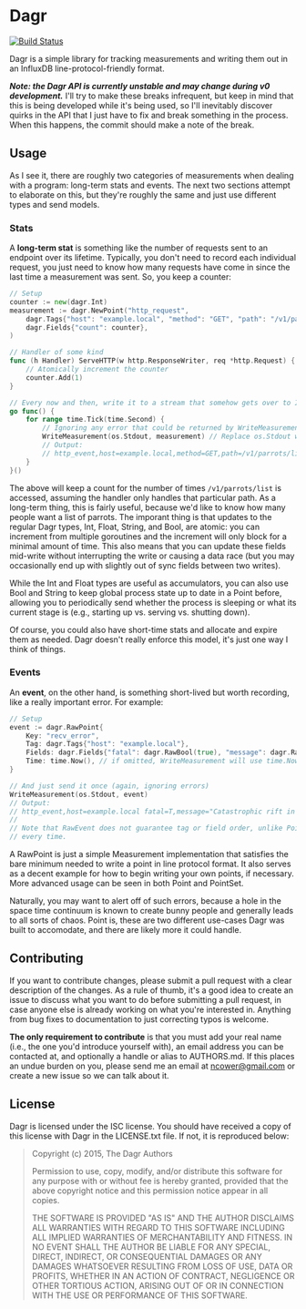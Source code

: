 # Dagr

[![Build Status](https://travis-ci.org/nilium/dagr.svg?branch=dev-v0)](https://travis-ci.org/nilium/dagr)

Dagr is a simple library for tracking measurements and writing them out in an InfluxDB line-protocol-friendly format.

***Note: the Dagr API is currently unstable and may change during v0 development.*** I'll try to make these breaks
infrequent, but keep in mind that this is being developed while it's being used, so I'll inevitably discover quirks in
the API that I just have to fix and break something in the process. When this happens, the commit should make a note of
the break.


## Usage

As I see it, there are roughly two categories of measurements when dealing with a program: long-term stats and events.
The next two sections attempt to elaborate on this, but they're roughly the same and just use different types and send
models.

### Stats

A **long-term stat** is something like the number of requests sent to an endpoint over its lifetime. Typically, you
don't need to record each individual request, you just need to know how many requests have come in since the last time
a measurement was sent. So, you keep a counter:

```go
// Setup
counter := new(dagr.Int)
measurement := dagr.NewPoint("http_request",
	dagr.Tags{"host": "example.local", "method": "GET", "path": "/v1/parrots/list"},
	dagr.Fields{"count": counter},
)

// Handler of some kind
func (h Handler) ServeHTTP(w http.ResponseWriter, req *http.Request) {
	// Atomically increment the counter
	counter.Add(1)
}

// Every now and then, write it to a stream that somehow gets over to InfluxDB:
go func() {
	for range time.Tick(time.Second) {
		// Ignoring any error that could be returned by WriteMeasurement
		WriteMeasurement(os.Stdout, measurement) // Replace os.Stdout with any io.Writer
		// Output:
		// http_event,host=example.local,method=GET,path=/v1/parrots/list count=123i 1136214245000000000
	}
}()
```

The above will keep a count for the number of times `/v1/parrots/list` is accessed, assuming the handler only handles
that particular path. As a long-term thing, this is fairly useful, because we'd like to know how many people want a list
of parrots. The imporant thing is that updates to the regular Dagr types, Int, Float, String, and Bool, are atomic: you
can increment from multiple goroutines and the increment will only block for a minimal amount of time. This also means
that you can update these fields mid-write without interrupting the write or causing a data race (but you may
occasionally end up with slightly out of sync fields between two writes).

While the Int and Float types are useful as accumulators, you can also use Bool and String to keep global process state
up to date in a Point before, allowing you to periodically send whether the process is sleeping or what its current
stage is (e.g., starting up vs. serving vs. shutting down).

Of course, you could also have short-time stats and allocate and expire them as needed. Dagr doesn't really enforce this
model, it's just one way I think of things.


### Events

An **event**, on the other hand, is something short-lived but worth recording, like a really important error. For example:

```go
// Setup
event := dagr.RawPoint{
	Key: "recv_error",
	Tag: dagr.Tags{"host": "example.local"},
	Fields: dagr.Fields{"fatal": dagr.RawBool(true), "message": dagr.RawString("Catastrophic rift in space-time continuum opened")},
	Time: time.Now(), // if omitted, WriteMeasurement will use time.Now() anyway
}

// And just send it once (again, ignoring errors)
WriteMeasurement(os.Stdout, event)
// Output:
// http_event,host=example.local fatal=T,message="Catastrophic rift in the space-time continuum opened" 1136214245000000000
//
// Note that RawEvent does not guarantee tag or field order, unlike Point, so the above may not be exactly the same
// every time.
```

A RawPoint is just a simple Measurement implementation that satisfies the bare minimum needed to write a point in line
protocol format. It also serves as a decent example for how to begin writing your own points, if necessary. More
advanced usage can be seen in both Point and PointSet.

Naturally, you may want to alert off of such errors, because a hole in the space time continuum is known to create bunny
people and generally leads to all sorts of chaos. Point is, these are two different use-cases Dagr was built to
accomodate, and there are likely more it could handle.


## Contributing

If you want to contribute changes, please submit a pull request with a clear description of the changes. As a rule of
thumb, it's a good idea to create an issue to discuss what you want to do before submitting a pull request, in case
anyone else is already working on what you're interested in. Anything from bug fixes to documentation to just correcting
typos is welcome.

**The only requirement to contribute** is that you must add your real name (i.e., the one you'd introduce yourself
with), an email address you can be contacted at, and optionally a handle or alias to AUTHORS.md. If this places an undue
burden on you, please send me an email at <ncower@gmail.com> or create a new issue so we can talk about it.


## License

Dagr is licensed under the ISC license. You should have received a copy of this license with Dagr in the LICENSE.txt
file. If not, it is reproduced below:

> Copyright (c) 2015, The Dagr Authors
>
> Permission to use, copy, modify, and/or distribute this software for any purpose with or without fee is hereby
> granted, provided that the above copyright notice and this permission notice appear in all copies.
>
> THE SOFTWARE IS PROVIDED "AS IS" AND THE AUTHOR DISCLAIMS ALL WARRANTIES WITH REGARD TO THIS SOFTWARE INCLUDING ALL
> IMPLIED WARRANTIES OF MERCHANTABILITY AND FITNESS. IN NO EVENT SHALL THE AUTHOR BE LIABLE FOR ANY SPECIAL, DIRECT,
> INDIRECT, OR CONSEQUENTIAL DAMAGES OR ANY DAMAGES WHATSOEVER RESULTING FROM LOSS OF USE, DATA OR PROFITS, WHETHER IN
> AN ACTION OF CONTRACT, NEGLIGENCE OR OTHER TORTIOUS ACTION, ARISING OUT OF OR IN CONNECTION WITH THE USE OR
> PERFORMANCE OF THIS SOFTWARE.
